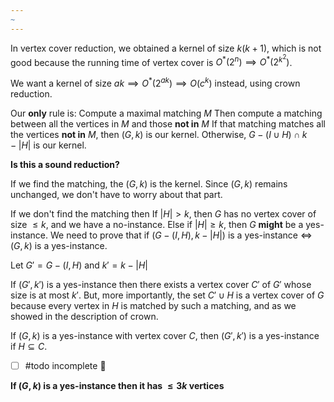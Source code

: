 ```yaml
---
~
---
```

In vertex cover reduction, we obtained a kernel of size $k(k+1)$, which is not good because the running time of vertex cover is $O^*(2^n) \implies O^*(2^{k^2})$. 

We want a kernel of size $ak \implies O^*(2^{ak}) \implies O(c^k)$ instead, using crown reduction.

Our **only** rule is:
	Compute a maximal matching $M$
	Then compute a matching between all the vertices in $M$ and those **not in** $M$
		If that matching matches all the vertices **not in** $M$, then $(G,k)$ is our kernel.
		Otherwise, $G - (I \cup H) \cap k - |H|$ is our kernel. 

**Is this a sound reduction?**

If we find the matching, the $(G,k)$ is the kernel. Since $(G,k)$ remains unchanged, we don't have to worry about that part. 

If we don't find the matching then
	If $|H| > k$, then $G$ has no vertex cover of size $\leq k$, and we have a no-instance. 
	Else if $|H| \geq k$, then $G$ **might** be a yes-instance. We need to prove that if $(G - (I,H), k - |H|)$ is a yes-instance $\iff$ $(G,k)$ is a yes-instance.

Let $G' = G-(I,H)$ and $k' = k - |H|$

If $(G', k')$ is a yes-instance then there exists a vertex cover $C'$ of $G'$ whose size is at most $k'$. 
But, more importantly, the set $C' \cup H$ is a vertex cover of $G$ because every vertex in $H$ is matched by such a matching, and as we showed in the description of crown. 

If $(G,k)$ is a yes-instance with vertex cover $C$, then $(G', k')$ is a yes-instance if $H \subseteq C$. 

- [ ] #todo incomplete 🔺 

**If $(G,k)$ is a yes-instance then it has $\leq 3k$ vertices**

